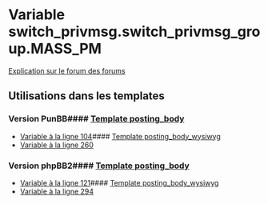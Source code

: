 # Variable switch_privmsg.switch_privmsg_group.MASS_PM
[Explication sur le forum des forums](http://forum.forumactif.com/t294113-listing-des-variables#switch_privmsg.switch_privmsg_group.MASS_PM)
## Utilisations dans les templates
### Version PunBB#### [Template posting_body](punbb/posting_body.md)
* [Variable à la ligne 104](../punbb/posting_body.tpl#L104)#### [Template posting_body_wysiwyg](punbb/posting_body_wysiwyg.md)
* [Variable à la ligne 260](../punbb/posting_body_wysiwyg.tpl#L260)
### Version phpBB2#### [Template posting_body](subsilver/posting_body.md)
* [Variable à la ligne 121](../subsilver/posting_body.tpl#L121)#### [Template posting_body_wysiwyg](subsilver/posting_body_wysiwyg.md)
* [Variable à la ligne 294](../subsilver/posting_body_wysiwyg.tpl#L294)